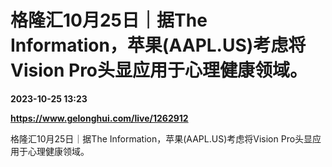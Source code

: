 # 格隆汇10月25日｜据The Information，苹果(AAPL.US)考虑将Vision Pro头显应用于心理健康领域。

**2023-10-25 13:23**

**https://www.gelonghui.com/live/1262912**

格隆汇10月25日｜据The Information，苹果(AAPL.US)考虑将Vision Pro头显应用于心理健康领域。